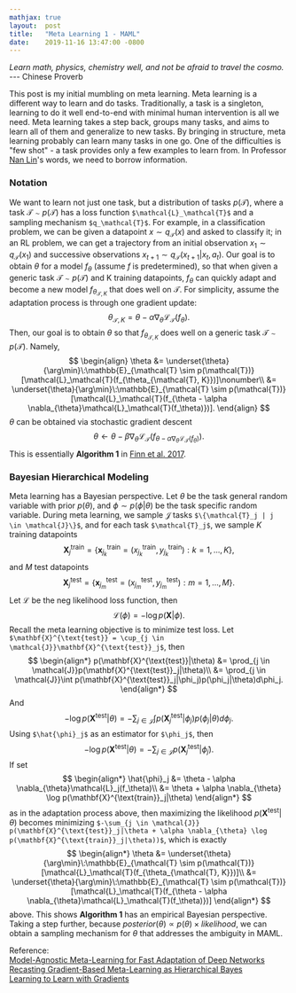 ```yaml
---
mathjax: true
layout:  post
title:   "Meta Learning 1 - MAML"
date:    2019-11-16 13:47:00 -0800
---
```

*Learn math, physics, chemistry well, and not be afraid to travel the cosmo.* --- Chinese Proverb

This post is my initial mumbling on meta learning. Meta learning is a different way to learn and do tasks. Traditionally, a task is a singleton, learning to do it well end-to-end with minimal human intervention is all we need. Meta learning takes a step back, groups many tasks, and aims to learn all of them and generalize to new tasks. By bringing in structure, meta learning probably can learn many tasks in one go. One of the difficulties is "few shot" - a task provides only a few examples to learn from. In Professor [Nan Lin][Professor Nan Lin's Page]'s words, we need to borrow information.

### Notation
We want to learn not just one task, but a distribution of tasks $p(\mathcal{T})$, where a task $\mathcal{T} \sim p(\mathcal{T})$ has a loss function `$\mathcal{L}_\mathcal{T}$` and a sampling mechanism `$q_\mathcal{T}$`. For example, in a classification problem, we can be given a datapoint $x \sim q_\mathcal{T}(x)$ and asked to classify it; in an RL problem, we can get a trajectory from an initial observation $x_1 \sim q_\mathcal{T}(x_1)$ and successive observations $x_{t+1} \sim q_\mathcal{T}(x_{t+1}|x_t, a_t)$. Our goal is to obtain $\theta$ for a model $f_\theta$ (assume $f$ is predetermined), so that when given a generic task $\mathcal{T} \sim p(\mathcal{T})$ and K training datapoints, $f_\theta$ can quickly adapt and become a new model $f_{\theta_{\mathcal{T}, K}}$ that does well on $\mathcal{T}$. For simplicity, assume the adaptation process is through one gradient update:
$$
\theta_{\mathcal{T}, K} = \theta - \alpha \nabla_{\theta}\mathcal{L}_\mathcal{T}(f_\theta).
$$
Then, our goal is to obtain $\theta$ so that $f_{\theta_{\mathcal{T}, K}}$ does well on a generic task $\mathcal{T} \sim p(\mathcal{T})$. Namely,
$$
\begin{align}
\theta &= \underset{\theta}{\arg\min}\:\mathbb{E}_{\mathcal{T} \sim p(\mathcal{T})}[\mathcal{L}_\mathcal{T}(f_{\theta_{\mathcal{T}, K}})]\nonumber\\
&= \underset{\theta}{\arg\min}\:\mathbb{E}_{\mathcal{T} \sim p(\mathcal{T})}[\mathcal{L}_\mathcal{T}(f_{\theta - \alpha \nabla_{\theta}\mathcal{L}_\mathcal{T}(f_\theta)})].
\end{align}
$$
$\theta$ can be obtained via stochastic gradient descent
$$
\theta \leftarrow \theta - \beta\nabla_\theta\mathcal{L}_\mathcal{T}(f_{\theta - \alpha \nabla_{\theta}\mathcal{L}_\mathcal{T}(f_\theta)}).
$$
This is essentially **Algorithm 1** in [Finn et al. 2017][Model-Agnostic Meta-Learning for Fast Adaptation of Deep Networks].

### Bayesian Hierarchical Modeling
Meta learning has a Bayesian perspective. Let $\theta$ be the task general random variable with prior $p(\theta)$, and $\phi \sim p(\phi|\theta)$ be the task specific random variable. During meta learning, we sample $\mathcal{J}$ tasks `$\{\mathcal{T}_j | j \in \mathcal{J}\}$`, and for each task `$\mathcal{T}_j$`, we sample $K$ training datapoints
$$
\mathbf{X}^{\text{train}}_j = \{\mathbf{x}^{\text{train}}_{j_k} = (x^{\text{train}}_{j_k}, y^{\text{train}}_{j_k}) : k = 1, ..., K\},
$$
and $M$ test datapoints
$$
\mathbf{X}^{\text{test}}_j = \{\mathbf{x}^{\text{test}}_{j_m} = (x^{\text{test}}_{j_m}, y^{\text{test}}_{j_m}) : m = 1, ..., M\}.
$$
Let $\mathcal{L}$ be the neg likelihood loss function, then
$$
\mathcal{L}(\phi) = -\log p(\mathbf{X}|\phi).
$$
Recall the meta learning objective is to minimize test loss.
Let `$\mathbf{X}^{\text{test}} = \cup_{j \in \mathcal{J}}\mathbf{X}^{\text{test}}_j$`, then
$$
\begin{align*}
p(\mathbf{X}^{\text{test}}|\theta) &= \prod_{j \in \mathcal{J}}p(\mathbf{X}^{\text{test}}_j|\theta)\\
&= \prod_{j \in \mathcal{J}}\int p(\mathbf{X}^{\text{test}}_j|\phi_j)p(\phi_j|\theta)d\phi_j.
\end{align*}
$$
And
$$
-\log p(\mathbf{X}^{\text{test}}|\theta) = -\sum_{j \in \mathcal{J}}\int p(\mathbf{X}^{\text{test}}_j|\phi_j)p(\phi_j|\theta)d\phi_j.
$$
Using `$\hat{\phi}_j$` as an estimator for `$\phi_j$`, then
$$
-\log p(\mathbf{X}^{\text{test}}|\theta) = -\sum_{j \in \mathcal{J}} p(\mathbf{X}^{\text{test}}_j|\hat{\phi}_j).
$$
If set
$$
\begin{align*}
\hat{\phi}_j &= \theta - \alpha \nabla_{\theta}\mathcal{L}_j(f_\theta)\\
&= \theta + \alpha \nabla_{\theta} \log p(\mathbf{X}^{\text{train}}_j|\theta)
\end{align*}
$$
as in the adaptation process above, then maximizing the likelihood $p(\mathbf{X}^{\text{test}}|\theta)$ becomes minimizing `$-\sum_{j \in \mathcal{J}} p(\mathbf{X}^{\text{test}}_j|\theta + \alpha \nabla_{\theta} \log p(\mathbf{X}^{\text{train}}_j|\theta))$`, which is exactly
$$
\begin{align*}
\theta &= \underset{\theta}{\arg\min}\:\mathbb{E}_{\mathcal{T} \sim p(\mathcal{T})}[\mathcal{L}_\mathcal{T}(f_{\theta_{\mathcal{T}, K}})]\\
&= \underset{\theta}{\arg\min}\:\mathbb{E}_{\mathcal{T} \sim p(\mathcal{T})}[\mathcal{L}_\mathcal{T}(f_{\theta - \alpha \nabla_{\theta}\mathcal{L}_\mathcal{T}(f_\theta)})]
\end{align*}
$$
above. This shows **Algorithm 1** has an empirical Bayesian perspective. Taking a step further, because $posterior(\theta) \propto p(\theta) \times likelihood$, we can obtain a sampling mechanism for $\theta$ that addresses the ambiguity in MAML.

Reference:  
[Model-Agnostic Meta-Learning for Fast Adaptation of Deep Networks][Model-Agnostic Meta-Learning for Fast Adaptation of Deep Networks]  
[Recasting Gradient-Based Meta-Learning as Hierarchical Bayes][Recasting Gradient-Based Meta-Learning as Hierarchical Bayes]  
[Learning to Learn with Gradients][Learning to Learn with Gradients]

[Professor Nan Lin's Page]: https://pages.wustl.edu/nlin
[Model-Agnostic Meta-Learning for Fast Adaptation of Deep Networks]: https://arxiv.org/pdf/1703.03400.pdf
[Recasting Gradient-Based Meta-Learning as Hierarchical Bayes]: https://arxiv.org/pdf/1801.08930.pdf
[Learning to Learn with Gradients]: https://ai.stanford.edu/~cbfinn/_files/dissertation.pdf
